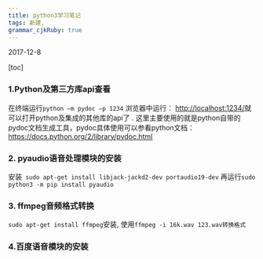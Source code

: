 ```yaml
---
title: python3学习笔记
tags: 新建,
grammar_cjkRuby: true
---
```

2017-12-8

[toc]

### 1.Python及第三方库api查看
在终端运行`python –m pydoc –p 1234`
浏览器中运行： [http://localhost:1234/][1]就可以打开python及集成的其他库的api了 .
这里主要使用的就是python自带的pydoc文档生成工具，pydoc具体使用可以参看python文档：https://docs.python.org/2/library/pydoc.html

### 2. pyaudio语音处理模块的安装
安装` sudo apt-get install libjack-jackd2-dev portaudio19-dev`
再运行`sudo python3 -m pip install pyaudio`

### 3. ffmpeg音频格式转换
`sudo apt-get install ffmpeg`安装,
使用`ffmpeg -i 16k.wav 123.wav转换格式`

### 4.百度语音模块的安装

  [1]: http://localhost:1234/
  
 